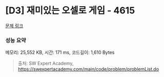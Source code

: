 # [D3] 재미있는 오셀로 게임 - 4615 

[문제 링크](https://swexpertacademy.com/main/code/problem/problemDetail.do?contestProbId=AWQmA4uK8ygDFAXj) 

### 성능 요약

메모리: 25,552 KB, 시간: 171 ms, 코드길이: 1,610 Bytes



> 출처: SW Expert Academy, https://swexpertacademy.com/main/code/problem/problemList.do